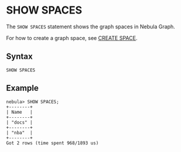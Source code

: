 # SHOW SPACES

The `SHOW SPACES` statement shows the graph spaces in Nebula Graph.

For how to create a graph space, see [CREATE SPACE](./../../9.space-statements.md/1.create-space.md).

## Syntax

```ngql
SHOW SPACES
```

## Example

```ngql
nebula> SHOW SPACES;
+--------+
| Name   |
+--------+
| "docs" |
+--------+
| "nba"  |
+--------+
Got 2 rows (time spent 968/1893 us)
```

